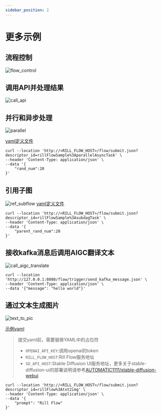 ```yaml
---
sidebar_position: 2
---
```


# 更多示例

## 流程控制

![flow_control](assets/flow_control.svg)

## 调用API并处理结果

![call_api](assets/call_api.svg)

## 并行和异步处理

![parallel](assets/parallel.svg)

[yaml定义文件](https://github.com/weibocom/rill-flow/blob/main/docs/samples/parallel-async-dag.yaml)

```cURL
curl --location 'http://<RILL_FLOW_HOST>/flow/submit.json?descriptor_id=rillFlowSample%3AparallelAsyncTask' \
--header 'Content-Type: application/json' \
--data '{
    "rand_num":20
}'
```

## 引用子图

![ref_subflow](assets/ref_subflow.svg)
[yaml定义文件](https://github.com/weibocom/rill-flow/blob/main/docs/samples/ref-dag.yaml)

```cURL
curl --location 'http://<RILL_FLOW_HOST>/flow/submit.json?descriptor_id=rillFlowSample%3AsubdagTask' \
--header 'Content-Type: application/json' \
--data '{
    "parent_rand_num":20
}'
```


## 接收kafka消息后调用AIGC翻译文本

![call_aigc_translate](assets/call_aigc_translate.svg)

```cURL
curl --location 'http://127.0.0.1:8080/flow/trigger/send_kafka_message.json' \
--header 'Content-Type: application/json' \
--data '{"message": "hello world"}'
```

## 通过文本生成图片

![text_to_pic](assets/text_to_pic.svg)

[示例yaml](https://github.com/weibocom/rill-flow/blob/main/docs/samples/txt2img.yaml)
> 提交yaml前，需要替换YAML中的占位符
> * `OPENAI_API_KEY`:调用openai的token
> * `RILL_FLOW_HOST`:Rill Flow服务地址
> * `SD_API_HOST`:Stable Diffusion UI服务地址，更多关于stable-diffusion-ui的部署说明请参考[AUTOMATIC1111/stable-diffusion-webui](https://github.com/AUTOMATIC1111/stable-diffusion-webui)

```cURL
curl --location 'http://<RILL_FLOW_HOST>/flow/submit.json?descriptor_id=rillFlow%3Atxt2img' \
--header 'Content-Type: application/json' \
--data '{
    "prompt": "Rill Flow"
}'
```